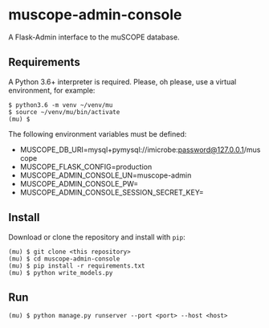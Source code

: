 # muscope-admin-console
A Flask-Admin interface to the muSCOPE database.

## Requirements
A Python 3.6+ interpreter is required. Please, oh please, use a virtual environment, for example:

```
$ python3.6 -m venv ~/venv/mu
$ source ~/venv/mu/bin/activate
(mu) $
```

The following environment variables must be defined:

  + MUSCOPE_DB_URI=mysql+pymysql://imicrobe:password@127.0.0.1/muscope
  + MUSCOPE_FLASK_CONFIG=production
  + MUSCOPE_ADMIN_CONSOLE_UN=muscope-admin
  + MUSCOPE_ADMIN_CONSOLE_PW=
  + MUSCOPE_ADMIN_CONSOLE_SESSION_SECRET_KEY=

## Install
Download or clone the repository and install with `pip`:
```
(mu) $ git clone <this repository>
(mu) $ cd muscope-admin-console
(mu) $ pip install -r requirements.txt
(mu) $ python write_models.py
```

## Run
```
(mu) $ python manage.py runserver --port <port> --host <host>
```
